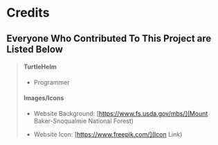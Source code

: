 # Credits

## Everyone Who Contributed To This Project are Listed Below

> #### TurtleHelm
>
> - Programmer
>
> #### Images/Icons
>
> - Website Background: [https://www.fs.usda.gov/mbs/](Mount Baker-Snoqualmie National Forest)
>
> - Website Icon: [https://www.freepik.com/](Icon Link)
